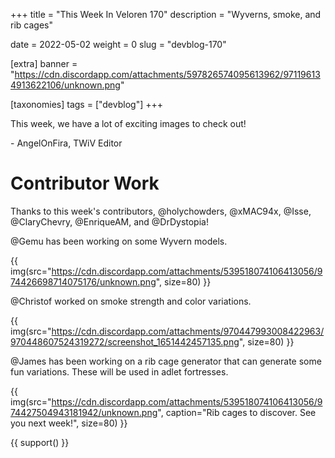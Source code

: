 +++
title = "This Week In Veloren 170"
description = "Wyverns, smoke, and rib cages"

date = 2022-05-02
weight = 0
slug = "devblog-170"

[extra]
banner = "https://cdn.discordapp.com/attachments/597826574095613962/971196134913622106/unknown.png"

[taxonomies]
tags = ["devblog"]
+++

This week, we have a lot of exciting images to check out!

\- AngelOnFira, TWiV Editor

# Contributor Work

Thanks to this week's contributors, @holychowders, @xMAC94x, @Isse,
@ClaryChevry, @EnriqueAM, and @DrDystopia!

@Gemu has been working on some Wyvern models.

{{
    img(src="https://cdn.discordapp.com/attachments/539518074106413056/974426698714075176/unknown.png",
    size=80) }}

@Christof worked on smoke strength and color variations.

{{
    img(src="https://cdn.discordapp.com/attachments/970447993008422963/970448607524319272/screenshot_1651442457135.png",
    size=80) }}

@James has been working on a rib cage generator that can generate some fun
variations. These will be used in adlet fortresses.

{{
    img(src="https://cdn.discordapp.com/attachments/539518074106413056/974427504943181942/unknown.png",
    caption="Rib cages to discover. See you next week!",
    size=80)
}}

{{ support() }}
